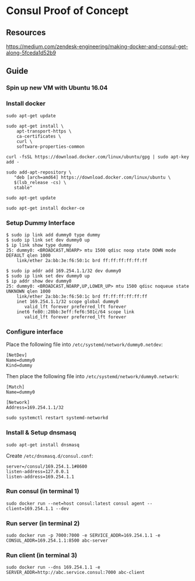 # Consul Proof of Concept

## Resources

https://medium.com/zendesk-engineering/making-docker-and-consul-get-along-5fceda1d52b9

## Guide

### Spin up new VM with Ubuntu 16.04

### Install docker

```
sudo apt-get update

sudo apt-get install \
    apt-transport-https \
    ca-certificates \
    curl \
    software-properties-common

curl -fsSL https://download.docker.com/linux/ubuntu/gpg | sudo apt-key add -

sudo add-apt-repository \
   "deb [arch=amd64] https://download.docker.com/linux/ubuntu \
   $(lsb_release -cs) \
   stable"

sudo apt-get update

sudo apt-get install docker-ce
```

### Setup Dummy Interface

```
$ sudo ip link add dummy0 type dummy
$ sudo ip link set dev dummy0 up
$ ip link show type dummy
25: dummy0: <BROADCAST,NOARP> mtu 1500 qdisc noop state DOWN mode DEFAULT qlen 1000
    link/ether 2a:bb:3e:f6:50:1c brd ff:ff:ff:ff:ff:ff
```

```
$ sudo ip addr add 169.254.1.1/32 dev dummy0 
$ sudo ip link set dev dummy0 up
$ ip addr show dev dummy0
25: dummy0: <BROADCAST,NOARP,UP,LOWER_UP> mtu 1500 qdisc noqueue state UNKNOWN qlen 1000
    link/ether 2a:bb:3e:f6:50:1c brd ff:ff:ff:ff:ff:ff
    inet 169.254.1.1/32 scope global dummy0
       valid_lft forever preferred_lft forever
    inet6 fe80::28bb:3eff:fef6:501c/64 scope link 
       valid_lft forever preferred_lft forever
```

### Configure interface

Place the following file into `/etc/systemd/network/dummy0.netdev`:

```
[NetDev]
Name=dummy0
Kind=dummy
```

Then place the following file into `/etc/systemd/network/dummy0.network`:

```
[Match]
Name=dummy0

[Network]
Address=169.254.1.1/32
```

`sudo systemctl restart systemd-networkd`

### Install & Setup dnsmasq

`sudo apt-get install dnsmasq`

Create `/etc/dnsmasq.d/consul.conf`:

```
server=/consul/169.254.1.1#8600
listen-address=127.0.0.1
listen-address=169.254.1.1
```

### Run consul (in terminal 1)

```
sudo docker run --net=host consul:latest consul agent --client=169.254.1.1 --dev
```

### Run server (in terminal 2)

```
sudo docker run -p 7000:7000 -e SERVICE_ADDR=169.254.1.1 -e CONSUL_ADDR=169.254.1.1:8500 abc-server
```

### Run client (in terminal 3)

```
sudo docker run --dns 169.254.1.1 -e SERVER_ADDR=http://abc.service.consul:7000 abc-client
```
